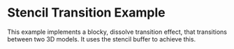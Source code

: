 # Stencil Transition Example

This example implements a blocky, dissolve transition effect, that transitions between two 3D models. It uses the stencil buffer to achieve this.